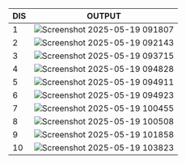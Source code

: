 
|DIS|OUTPUT|
|---------------|------------|
|1|![Screenshot 2025-05-19 091807](https://github.com/user-attachments/assets/23a01316-dd26-4a92-b1c2-67873e07d57a)|
|2|![Screenshot 2025-05-19 092143](https://github.com/user-attachments/assets/22046393-eed7-4f29-807f-acce719c3e64)|
|3|![Screenshot 2025-05-19 093715](https://github.com/user-attachments/assets/3269b9fe-1a55-484a-ab43-d01be79942e2)|
|4|![Screenshot 2025-05-19 094828](https://github.com/user-attachments/assets/d76043b3-08fd-45ad-9fde-e7bfdef40344)|
|5|![Screenshot 2025-05-19 094911](https://github.com/user-attachments/assets/83430391-a70a-4b4e-9693-97bc179adf1a)|
|6|![Screenshot 2025-05-19 094923](https://github.com/user-attachments/assets/bd26da64-00b5-457c-8d98-e67d229e34e2)|
|7|![Screenshot 2025-05-19 100455](https://github.com/user-attachments/assets/6fa199f3-5f1e-441a-95d5-8b6d0e09f568)|
|8|![Screenshot 2025-05-19 100508](https://github.com/user-attachments/assets/023b3b44-a3c0-4da3-a44e-e48fa302c7ae)|
|9|![Screenshot 2025-05-19 101858](https://github.com/user-attachments/assets/ddeda0d7-b095-4e17-b317-cdee9e032b85)|
|10|![Screenshot 2025-05-19 103823](https://github.com/user-attachments/assets/ea6c532d-5a8a-407c-9569-851a20f25503)|









